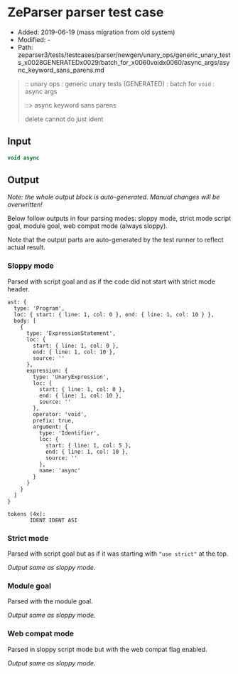 # ZeParser parser test case

- Added: 2019-06-19 (mass migration from old system)
- Modified: -
- Path: zeparser3/tests/testcases/parser/newgen/unary_ops/generic_unary_tests_x0028GENERATEDx0029/batch_for_x0060voidx0060/async_args/async_keyword_sans_parens.md

> :: unary ops : generic unary tests (GENERATED) : batch for `void` : async args
>
> ::> async keyword sans parens
>
> delete cannot do just ident

## Input

`````js
void async
`````

## Output

_Note: the whole output block is auto-generated. Manual changes will be overwritten!_

Below follow outputs in four parsing modes: sloppy mode, strict mode script goal, module goal, web compat mode (always sloppy).

Note that the output parts are auto-generated by the test runner to reflect actual result.

### Sloppy mode

Parsed with script goal and as if the code did not start with strict mode header.

`````
ast: {
  type: 'Program',
  loc: { start: { line: 1, col: 0 }, end: { line: 1, col: 10 } },
  body: [
    {
      type: 'ExpressionStatement',
      loc: {
        start: { line: 1, col: 0 },
        end: { line: 1, col: 10 },
        source: ''
      },
      expression: {
        type: 'UnaryExpression',
        loc: {
          start: { line: 1, col: 0 },
          end: { line: 1, col: 10 },
          source: ''
        },
        operator: 'void',
        prefix: true,
        argument: {
          type: 'Identifier',
          loc: {
            start: { line: 1, col: 5 },
            end: { line: 1, col: 10 },
            source: ''
          },
          name: 'async'
        }
      }
    }
  ]
}

tokens (4x):
       IDENT IDENT ASI
`````

### Strict mode

Parsed with script goal but as if it was starting with `"use strict"` at the top.

_Output same as sloppy mode._

### Module goal

Parsed with the module goal.

_Output same as sloppy mode._

### Web compat mode

Parsed in sloppy script mode but with the web compat flag enabled.

_Output same as sloppy mode._
